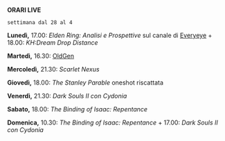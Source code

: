 <b>ORARI LIVE</b>
 
<code>settimana dal 28 al 4</code>
 
<b>Lunedì,</b> 17.00: <i>Elden Ring: Analisi e Prospettive</i> sul canale di <a href="https://www.twitch.tv/everyeyeit">Everyeye</a> + 18.00: <i>KH:Dream Drop Distance</i>

<b>Martedì,</b> 16.30: <a href="https://www.twitch.tv/oldgenproject">OldGen</a> 

<b>Mercoledì,</b> 21.30: <i>Scarlet Nexus</i>

<b>Giovedì,</b> 18.00: <i>The Stanley Parable</i> oneshot riscattata

<b>Venerdì,</b> 21.30: <i>Dark Souls II con Cydonia</i>

<b>Sabato,</b> 18.00: <i>The Binding of Isaac: Repentance</i>

<b>Domenica,</b> 10.30: <i>The Binding of Isaac: Repentance</i> + 17.00: <i>Dark Souls II con Cydonia</i>
 
